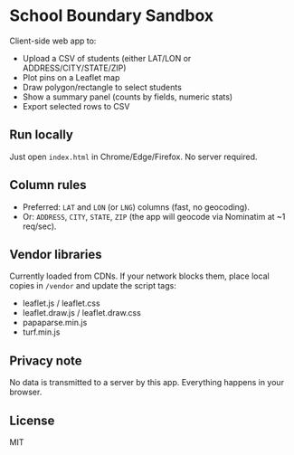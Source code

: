 # School Boundary Sandbox

Client-side web app to:
- Upload a CSV of students (either LAT/LON or ADDRESS/CITY/STATE/ZIP)
- Plot pins on a Leaflet map
- Draw polygon/rectangle to select students
- Show a summary panel (counts by fields, numeric stats)
- Export selected rows to CSV

## Run locally
Just open `index.html` in Chrome/Edge/Firefox. No server required.

## Column rules
- Preferred: `LAT` and `LON` (or `LNG`) columns (fast, no geocoding).
- Or: `ADDRESS`, `CITY`, `STATE`, `ZIP` (the app will geocode via Nominatim at ~1 req/sec).

## Vendor libraries
Currently loaded from CDNs. If your network blocks them, place local copies in `/vendor` and update the script tags:
- leaflet.js / leaflet.css
- leaflet.draw.js / leaflet.draw.css
- papaparse.min.js
- turf.min.js

## Privacy note
No data is transmitted to a server by this app. Everything happens in your browser.

## License
MIT

